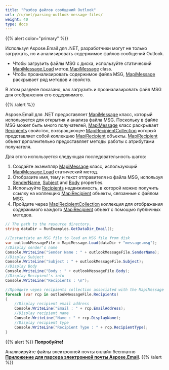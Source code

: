 ```yaml
---
title: "Разбор файлов сообщений Outlook"
url: /ru/net/parsing-outlook-message-files/
weight: 40
type: docs
---
```


{{% alert color="primary" %}}

Используя Aspose.Email для .NET, разработчики могут не только загружать, но и анализировать содержимое файлов сообщений Outlook.

- Чтобы загрузить файлы MSG с диска, используйте статический [MapiMessage.Load](https://reference.aspose.com/email/net/aspose.email.mapi/mapimessage/load/) метод [MapiMessage](https://reference.aspose.com/email/net/aspose.email.mapi/mapimessage/) class.
- Чтобы проанализировать содержимое файла MSG, [MapiMessage](https://reference.aspose.com/email/net/aspose.email.mapi/mapimessage/) раскрывает ряд методов и свойств.

В этом разделе показано, как загрузить и проанализировать файл MSG для отображения его содержимого.

{{% /alert %}}

Aspose.Email для .NET предоставляет [MapiMessage](https://reference.aspose.com/email/net/aspose.email.mapi/mapimessage/) класс, который используется для открытия и анализа файла MSG. Поскольку в файле MSG может быть много получателей, [MapiMessage](https://reference.aspose.com/email/net/aspose.email.mapi/mapimessage/) класс раскрывает [Recipients](https://reference.aspose.com/email/net/aspose.email.mapi/mapimessageitembase/recipients/) свойство, возвращающее [MapiRecipientCollection](https://reference.aspose.com/email/net/aspose.email.mapi/mapirecipientcollection/) который представляет собой коллекцию [MapiRecipient](https://reference.aspose.com/email/net/aspose.email.mapi/mapirecipient/) объекты. [MapiRecipient](https://reference.aspose.com/email/net/aspose.email.mapi/mapirecipient/) объект дополнительно предоставляет методы работы с атрибутами получателя.

Для этого используется следующая последовательность шагов:

1. Создайте экземпляр [MapiMessage](https://reference.aspose.com/email/net/aspose.email.mapi/mapimessage/) класс, использующий [MapiMessage.Load](https://reference.aspose.com/email/net/aspose.email.mapi/mapimessage/load/) статический метод.
1. Отобразите имя, тему и текст отправителя из файла MSG, используя [SenderName](https://reference.aspose.com/email/net/aspose.email.mapi/mapimessage/sendername/), [Subject](https://reference.aspose.com/email/net/aspose.email.mapi/mapimessageitembase/subject/) and [Body](https://reference.aspose.com/email/net/aspose.email.mapi/mapimessage/body/) properties.
1. Используйте [Recipients](https://reference.aspose.com/email/net/aspose.email.mapi/mapimessageitembase/recipients/) недвижимость, в которой можно получить ссылку на коллекцию [MapiRecipient](https://reference.aspose.com/email/net/aspose.email.mapi/mapirecipient/) объекты, связанные с файлом MSG.
1. Пройдите через [MapiRecipientCollection](https://reference.aspose.com/email/net/aspose.email.mapi/mapirecipientcollection/) коллекция для отображения содержимого каждого [MapiRecipient](https://reference.aspose.com/email/net/aspose.email.mapi/mapirecipient/) объект с помощью публичных методов.

```cs
// The path to the resource directory.
string dataDir = RunExamples.GetDataDir_Email();

//Instantiate an MSG file to load an MSG file from disk
var outlookMessageFile = MapiMessage.Load(dataDir + "message.msg");
//Display sender's name
Console.WriteLine("Sender Name : " + outlookMessageFile.SenderName);
//Display Subject
Console.WriteLine("Subject : " + outlookMessageFile.Subject);
//Display Body
Console.WriteLine("Body : " + outlookMessageFile.Body);
//Display Recipient's info
Console.WriteLine("Recipients : \n");

//Пройдите через recipients collection associated with the MapiMessage object
foreach (var rcp in outlookMessageFile.Recipients)
{
	//Display recipient email address
	Console.WriteLine("Email : " + rcp.EmailAddress);
	//Display recipient name
	Console.WriteLine("Name : " + rcp.DisplayName);
	//Display recipient type
	Console.WriteLine("Recipient Type : " + rcp.RecipientType);
}
```

{{% alert %}}
**Попробуйте!**

Анализируйте файлы электронной почты онлайн бесплатно [**Приложение для парсера электронной почты Aspose.Email**](https://products.aspose.app/email/ru/parser).
{{% /alert %}}
